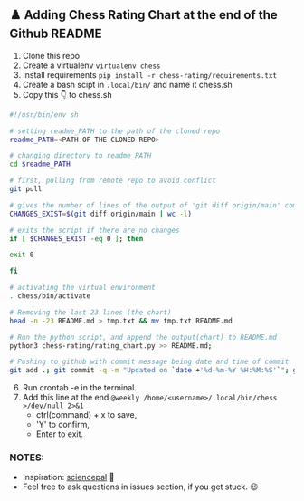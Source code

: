 ## ♟️ Adding Chess Rating Chart at the end of the Github README

1. Clone this repo
2. Create a virtualenv `virtualenv chess`
3. Install requirements `pip install -r chess-rating/requirements.txt`
4. Create a bash scipt in ```.local/bin/``` and name it chess.sh 
5. Copy this 👇 to chess.sh 

```bash
#!/usr/bin/env sh

# setting readme_PATH to the path of the cloned repo
readme_PATH=<PATH OF THE CLONED REPO> 

# changing directory to readme_PATH
cd $readme_PATH 

# first, pulling from remote repo to avoid conflict 
git pull 

# gives the number of lines of the output of 'git diff origin/main' command
CHANGES_EXIST=$(git diff origin/main | wc -l) 

# exits the script if there are no changes
if [ $CHANGES_EXIST -eq 0 ]; then 

exit 0

fi

# activating the virtual environment
. chess/bin/activate 

# Removing the last 23 lines (the chart)
head -n -23 README.md > tmp.txt && mv tmp.txt README.md 

# Run the python script, and append the output(chart) to README.md
python3 chess-rating/rating_chart.py >> README.md; 

# Pushing to github with commit message being date and time of commit
git add .; git commit -q -m "Updated on `date +'%d-%m-%Y %H:%M:%S'`"; git push origin main -q 
```
6. Run crontab -e in the terminal.
7. Add this line at the end ```@weekly /home/<username>/.local/bin/chess >/dev/null 2>&1```
    - ctrl(command) + x to save,
    - 'Y' to confirm,
    - Enter to exit.

### NOTES:
- Inspiration: [sciencepal](https://github.com/sciencepal/sciencepal) 👐
- Feel free to ask questions in issues section, if you get stuck. 😉
